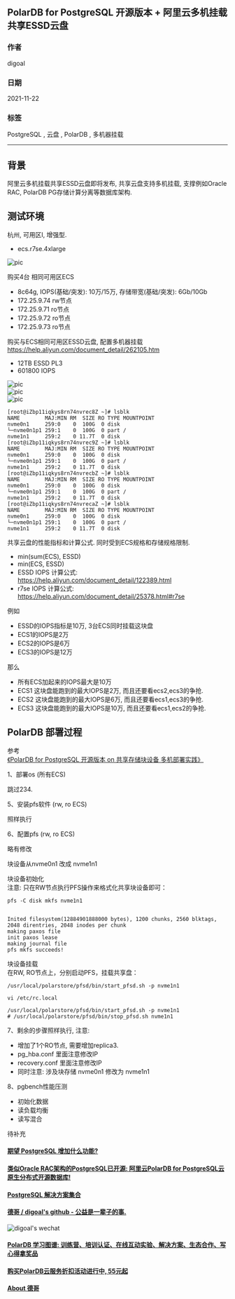 ## PolarDB for PostgreSQL 开源版本 + 阿里云多机挂载共享ESSD云盘  
            
### 作者            
digoal            
            
### 日期            
2021-11-22           
            
### 标签         
PostgreSQL , 云盘 , PolarDB , 多机器挂载    
          
----          
          
## 背景          
阿里云多机挂载共享ESSD云盘即将发布, 共享云盘支持多机挂载, 支撑例如Oracle RAC, PolarDB PG存储计算分离等数据库架构.  
  
## 测试环境  
杭州, 可用区I, 增强型.   
- ecs.r7se.4xlarge   
  
![pic](20211122_02_pic_001.png)  
  
购买4台 相同可用区ECS  
- 8c64g, IOPS(基础/突发): 10万/15万, 存储带宽(基础/突发): 6Gb/10Gb    
- 172.25.9.74 rw节点  
- 172.25.9.71 ro节点  
- 172.25.9.72 ro节点   
- 172.25.9.73 ro节点   
  
  
购买与ECS相同可用区ESSD云盘, 配置多机器挂载  
https://help.aliyun.com/document_detail/262105.htm  
  
- 12TB ESSD PL3   
- 601800 IOPS   
   
![pic](20211122_02_pic_004.png)  
![pic](20211122_02_pic_003.png)  
![pic](20211122_02_pic_002.png)  
  
```  
[root@iZbp11iqkys8rn74nvrec8Z ~]# lsblk  
NAME        MAJ:MIN RM  SIZE RO TYPE MOUNTPOINT  
nvme0n1     259:0    0  100G  0 disk   
└─nvme0n1p1 259:1    0  100G  0 part /  
nvme1n1     259:2    0 11.7T  0 disk   
[root@iZbp11iqkys8rn74nvrec9Z ~]# lsblk  
NAME        MAJ:MIN RM  SIZE RO TYPE MOUNTPOINT  
nvme0n1     259:0    0  100G  0 disk   
└─nvme0n1p1 259:1    0  100G  0 part /  
nvme1n1     259:2    0 11.7T  0 disk   
[root@iZbp11iqkys8rn74nvrecbZ ~]# lsblk  
NAME        MAJ:MIN RM  SIZE RO TYPE MOUNTPOINT  
nvme0n1     259:0    0  100G  0 disk   
└─nvme0n1p1 259:1    0  100G  0 part /  
nvme1n1     259:2    0 11.7T  0 disk   
[root@iZbp11iqkys8rn74nvrecaZ ~]# lsblk  
NAME        MAJ:MIN RM  SIZE RO TYPE MOUNTPOINT  
nvme0n1     259:0    0  100G  0 disk   
└─nvme0n1p1 259:1    0  100G  0 part /  
nvme1n1     259:2    0 11.7T  0 disk   
```  
  
共享云盘的性能指标和计算公式. 同时受到ECS规格和存储规格限制.   
- min(sum(ECS), ESSD)    
- min(ECS, ESSD)  
- ESSD IOPS 计算公式: https://help.aliyun.com/document_detail/122389.html  
- r7se IOPS 计算公式: https://help.aliyun.com/document_detail/25378.html#r7se  
  
例如  
- ESSD的IOPS指标是10万, 3台ECS同时挂载这块盘  
- ECS1的IOPS是2万  
- ECS2的IOPS是6万  
- ECS3的IOPS是12万  
  
那么  
- 所有ECS加起来的IOPS最大是10万  
- ECS1 这块盘能跑到的最大IOPS是2万, 而且还要看ecs2,ecs3的争抢.   
- ECS2 这块盘能跑到的最大IOPS是6万, 而且还要看ecs1,ecs3的争抢.   
- ECS3 这块盘能跑到的最大IOPS是10万, 而且还要看ecs1,ecs2的争抢.   
  
  
  
## PolarDB 部署过程  
参考  
[《PolarDB for PostgreSQL 开源版本 on 共享存储块设备 多机部署实践》](../202111/20211108_01.md)    
  
  
1、部署os (所有ECS)  
  
跳过234.  
  
5、安装pfs软件 (rw, ro ECS)  
  
照样执行  
  
6、配置pfs (rw, ro ECS)  
  
略有修改  
  
块设备从nvme0n1 改成 nvme1n1  
  
块设备初始化  
注意: 只在RW节点执行PFS操作来格式化共享块设备即可：  
  
```  
pfs -C disk mkfs nvme1n1    
  
  
Inited filesystem(12884901888000 bytes), 1200 chunks, 2560 blktags, 2048 direntries, 2048 inodes per chunk  
making paxos file  
init paxos lease  
making journal file  
pfs mkfs succeeds!  
```  
  
块设备挂载  
在RW, RO节点上，分别启动PFS，挂载共享盘：  
  
```  
/usr/local/polarstore/pfsd/bin/start_pfsd.sh -p nvme1n1    
  
vi /etc/rc.local    
    
/usr/local/polarstore/pfsd/bin/start_pfsd.sh -p nvme1n1    
# /usr/local/polarstore/pfsd/bin/stop_pfsd.sh nvme1n1    
```  
  
7、剩余的步骤照样执行, 注意:  
- 增加了1个RO节点, 需要增加replica3.  
- pg_hba.conf 里面注意修改IP  
- recovery.conf 里面注意修改IP  
- 同时注意: 涉及块存储 nvme0n1 修改为 nvme1n1     
  
  
8、pgbench性能压测  
- 初始化数据  
- 读负载均衡  
- 读写混合  
  
待补充  
  
  
  
  
  
      
  
#### [期望 PostgreSQL 增加什么功能?](https://github.com/digoal/blog/issues/76 "269ac3d1c492e938c0191101c7238216")
  
  
#### [类似Oracle RAC架构的PostgreSQL已开源: 阿里云PolarDB for PostgreSQL云原生分布式开源数据库!](https://github.com/ApsaraDB/PolarDB-for-PostgreSQL "57258f76c37864c6e6d23383d05714ea")
  
  
#### [PostgreSQL 解决方案集合](https://yq.aliyun.com/topic/118 "40cff096e9ed7122c512b35d8561d9c8")
  
  
#### [德哥 / digoal's github - 公益是一辈子的事.](https://github.com/digoal/blog/blob/master/README.md "22709685feb7cab07d30f30387f0a9ae")
  
  
![digoal's wechat](../pic/digoal_weixin.jpg "f7ad92eeba24523fd47a6e1a0e691b59")
  
  
#### [PolarDB 学习图谱: 训练营、培训认证、在线互动实验、解决方案、生态合作、写心得拿奖品](https://www.aliyun.com/database/openpolardb/activity "8642f60e04ed0c814bf9cb9677976bd4")
  
  
#### [购买PolarDB云服务折扣活动进行中, 55元起](https://www.aliyun.com/activity/new/polardb-yunparter?userCode=bsb3t4al "e0495c413bedacabb75ff1e880be465a")
  
  
#### [About 德哥](https://github.com/digoal/blog/blob/master/me/readme.md "a37735981e7704886ffd590565582dd0")
  
